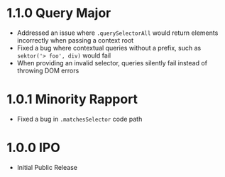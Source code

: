 # 1.1.0 Query Major

- Addressed an issue where `.querySelectorAll` would return elements incorrectly when passing a context root
- Fixed a bug where contextual queries without a prefix, such as `sektor('> foo', div)` would fail
- When providing an invalid selector, queries silently fail instead of throwing DOM errors

# 1.0.1 Minority Rapport

- Fixed a bug in `.matchesSelector` code path

# 1.0.0 IPO

- Initial Public Release

